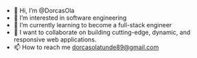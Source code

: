 - 👋 Hi, I’m @DorcasOla
- 👀 I’m interested in software engineering
- 🌱 I’m currently learning to become a full-stack engineer
- 💞️ I want to collaborate on building cutting-edge, dynamic, and responsive web applications. 
- 📫 How to reach me dorcasolatunde89@gmail.com

<!---
Dorcas Olatunde/DorcasOla is a ✨ unique ✨ repository because its `README.md` (this file) appears on your GitHub profile.
You can click the Preview link to take a look at your changes.
--->

